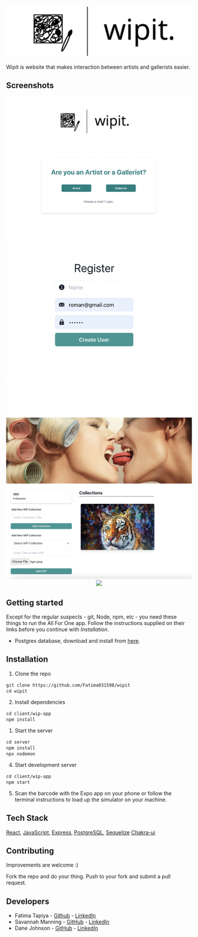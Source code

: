 <p align="center">
  <img src="images/wipitLogo.png" />
</p>

Wipit is website that makes interaction between artists and gallerists easier.

## Screenshots

<p align="center">
  <img src="images/screenshot4.png" />
  <img src="images/screenshot3.png" />
  <img src="images/screenshot2.png" />
  <img src="images/screenshot1.png" />
</p>


## Getting started

Except for the regular suspects - git, Node, npm, etc - you need these things to run the All For One app. Follow the instructions supplied on their links before you continue with *Installation*.

* Postgres database, download and install from [here](https://www.postgresql.org/download/).


## Installation

1. Clone the repo

```
git clone https://github.com/Fatima031598/wipit
cd wipit
```

2. Install dependencies
```
cd client/wip-app
npm install
```

1. Start the server
```
cd server
npm install
npx nodemon
```

4. Start development server
```
cd client/wip-app
npm start
```

5. Scan the barcode with the Expo app on your phone or follow the terminal instructions to load up the simulator on your machine.

 ## Tech Stack
 [React](https://reactjs.org/), [JavaScript](https://www.javascript.com/), [Express](https://expressjs.com/), [PostgreSQL](https://www.postgresql.org/), [Sequelize](https://sequelize.org/) [Chakra-ui](https://chakra-ui.com/)


 ## Contributing

Improvements are welcome :)

Fork the repo and do your thing. Push to your fork and submit a pull request.


## Developers

* Fatima Tapiya - [Github](https://github.com/Fatima031598) - [LinkedIn](https://www.linkedin.com/in/fatima-tapiya/)
* Savannah Manning - [GitHub](https://github.com/savhappy) - [LinkedIn](https://www.linkedin.com/search/results/all/?keywords=savannah%20manning&origin=RICH_QUERY_SUGGESTION&position=0&searchId=0ff5c9a9-ea99-4b7f-80a7-64bdd46ae412&sid=zM)
* Dane Johnson - [GitHub](https://github.com/Rudy451) - [LinkedIn](https://www.linkedin.com/in/dane-johnson-aa3606111/)

